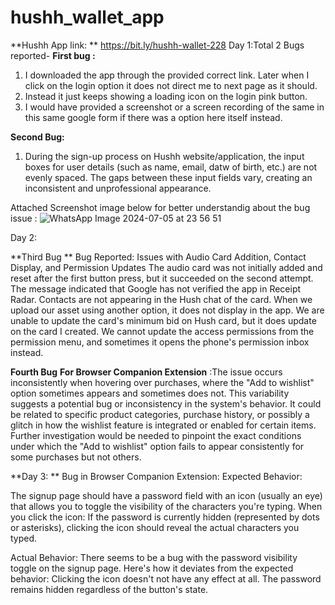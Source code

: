 # hushh_wallet_app

**Hushh App link: ** https://bit.ly/hushh-wallet-228
Day 1:Total 2 Bugs reported- 
**First bug :**
1. I downloaded the app through the provided correct link. Later when I click on the login option it does not direct me to next page as it should.
2. Instead it just keeps showing a loading icon on the login pink button.
3. I would have provided a screenshot or a screen recording of the same in this same google form if there was a option here itself instead.

**Second Bug:**
1. During the sign-up process on Hushh website/application, the input boxes for user details (such as name, email, datw of birth, etc.) are not evenly spaced. The gaps between these input fields vary, creating an inconsistent and unprofessional appearance.

Attached Screenshot image below for better understandig about the bug issue :
![WhatsApp Image 2024-07-05 at 23 56 51](https://github.com/vaishnavibhavsar1510/hushh_wallet_app/assets/111491441/77214de6-9094-47e2-b663-6aa10fedbff6)


Day 2:

**Third Bug **
Bug Reported: Issues with Audio Card Addition, Contact Display, and Permission Updates
The audio card was not initially added and reset after the first button press, but it succeeded on the second attempt. The message indicated that Google has not verified the app in Receipt Radar. Contacts are not appearing in the Hush chat of the card. When we upload our asset using another option, it does not display in the app. We are unable to update the card's minimum bid on Hush card, but it does update on the card I created. We cannot update the access permissions from the permission menu, and sometimes it opens the phone's permission inbox instead.

**Fourth Bug**
**For Browser Companion Extension** :The issue occurs inconsistently when hovering over purchases, where the "Add to wishlist" option sometimes appears and sometimes does not. This variability suggests a potential bug or inconsistency in the system's behavior. It could be related to specific product categories, purchase history, or possibly a glitch in how the wishlist feature is integrated or enabled for certain items. Further investigation would be needed to pinpoint the exact conditions under which the "Add to wishlist" option fails to appear consistently for some purchases but not others.


**Day 3: **
Bug in Browser Companion Extension:
Expected Behavior:

The signup page should have a password field with an icon (usually an eye) that allows you to toggle the visibility of the characters you're typing. When you click the icon:
If the password is currently hidden (represented by dots or asterisks), clicking the icon should reveal the actual characters you typed.

Actual Behavior:
There seems to be a bug with the password visibility toggle on the signup page. Here's how it deviates from the expected behavior:
Clicking the icon doesn't not have any effect at all. The password remains hidden regardless of the button's state.
